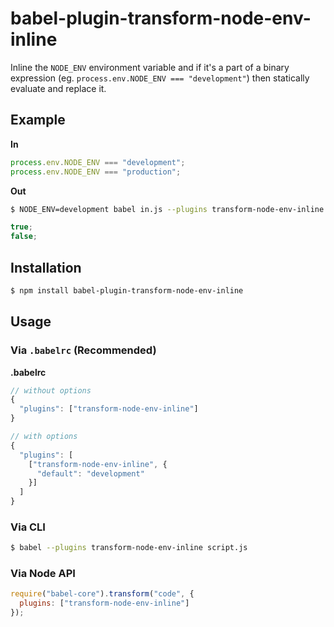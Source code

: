 # babel-plugin-transform-node-env-inline

Inline the `NODE_ENV` environment variable and if it's a part of a binary expression
(eg. `process.env.NODE_ENV === "development"`) then statically evaluate and replace it.

## Example

**In**

```javascript
process.env.NODE_ENV === "development";
process.env.NODE_ENV === "production";
```

**Out**

```sh
$ NODE_ENV=development babel in.js --plugins transform-node-env-inline
```

```javascript
true;
false;
```

## Installation

```sh
$ npm install babel-plugin-transform-node-env-inline
```

## Usage

### Via `.babelrc` (Recommended)

**.babelrc**

```js
// without options
{
  "plugins": ["transform-node-env-inline"]
}

// with options
{
  "plugins": [
    ["transform-node-env-inline", {
      "default": "development"
    }]
  ]
}
```

### Via CLI

```sh
$ babel --plugins transform-node-env-inline script.js
```

### Via Node API

```javascript
require("babel-core").transform("code", {
  plugins: ["transform-node-env-inline"]
});
```
